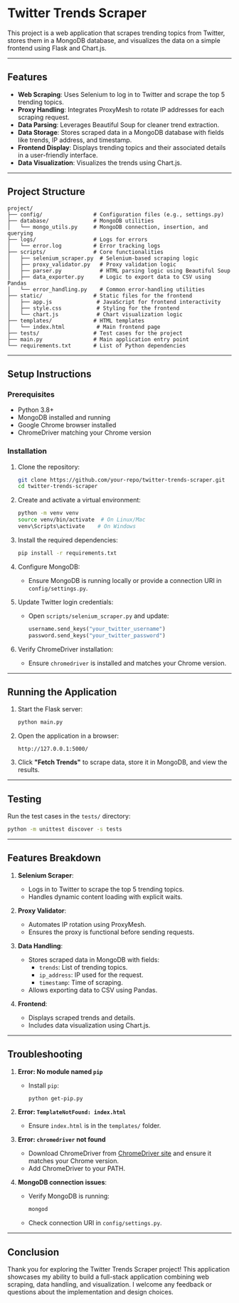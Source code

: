 # Twitter Trends Scraper

This project is a web application that scrapes trending topics from Twitter, stores them in a MongoDB database, and visualizes the data on a simple frontend using Flask and Chart.js.

---




## Features

- **Web Scraping**: Uses Selenium to log in to Twitter and scrape the top 5 trending topics.
- **Proxy Handling**: Integrates ProxyMesh to rotate IP addresses for each scraping request.
- **Data Parsing**: Leverages Beautiful Soup for cleaner trend extraction.
- **Data Storage**: Stores scraped data in a MongoDB database with fields like trends, IP address, and timestamp.
- **Frontend Display**: Displays trending topics and their associated details in a user-friendly interface.
- **Data Visualization**: Visualizes the trends using Chart.js.

---

## Project Structure

```plaintext
project/
├── config/                # Configuration files (e.g., settings.py)
├── database/              # MongoDB utilities
│   └── mongo_utils.py     # MongoDB connection, insertion, and querying
├── logs/                  # Logs for errors
│   └── error.log          # Error tracking logs
├── scripts/               # Core functionalities
│   ├── selenium_scraper.py  # Selenium-based scraping logic
│   ├── proxy_validator.py   # Proxy validation logic
│   ├── parser.py            # HTML parsing logic using Beautiful Soup
│   ├── data_exporter.py     # Logic to export data to CSV using Pandas
│   └── error_handling.py    # Common error-handling utilities
├── static/                # Static files for the frontend
│   ├── app.js              # JavaScript for frontend interactivity
│   ├── style.css           # Styling for the frontend
│   └── chart.js            # Chart visualization logic
├── templates/             # HTML templates
│   └── index.html          # Main frontend page
├── tests/                 # Test cases for the project
├── main.py                # Main application entry point
└── requirements.txt       # List of Python dependencies
```

---

## Setup Instructions

### Prerequisites

- Python 3.8+
- MongoDB installed and running
- Google Chrome browser installed
- ChromeDriver matching your Chrome version

### Installation

1. Clone the repository:

   ```bash
   git clone https://github.com/your-repo/twitter-trends-scraper.git
   cd twitter-trends-scraper
   ```

2. Create and activate a virtual environment:

   ```bash
   python -m venv venv
   source venv/bin/activate  # On Linux/Mac
   venv\Scripts\activate    # On Windows
   ```

3. Install the required dependencies:

   ```bash
   pip install -r requirements.txt
   ```

4. Configure MongoDB:
   - Ensure MongoDB is running locally or provide a connection URI in `config/settings.py`.

5. Update Twitter login credentials:
   - Open `scripts/selenium_scraper.py` and update:

     ```python
     username.send_keys("your_twitter_username")
     password.send_keys("your_twitter_password")
     ```

6. Verify ChromeDriver installation:
   - Ensure `chromedriver` is installed and matches your Chrome version.

---

## Running the Application

1. Start the Flask server:

   ```bash
   python main.py
   ```

2. Open the application in a browser:

   ```
   http://127.0.0.1:5000/
   ```

3. Click **"Fetch Trends"** to scrape data, store it in MongoDB, and view the results.

---

## Testing

Run the test cases in the `tests/` directory:

```bash
python -m unittest discover -s tests
```

---

## Features Breakdown

1. **Selenium Scraper**:
   - Logs in to Twitter to scrape the top 5 trending topics.
   - Handles dynamic content loading with explicit waits.

2. **Proxy Validator**:
   - Automates IP rotation using ProxyMesh.
   - Ensures the proxy is functional before sending requests.

3. **Data Handling**:
   - Stores scraped data in MongoDB with fields:
     - `trends`: List of trending topics.
     - `ip_address`: IP used for the request.
     - `timestamp`: Time of scraping.
   - Allows exporting data to CSV using Pandas.

4. **Frontend**:
   - Displays scraped trends and details.
   - Includes data visualization using Chart.js.

---

## Troubleshooting

1. **Error: No module named `pip`**
   - Install `pip`:

     ```bash
     python get-pip.py
     ```

2. **Error: `TemplateNotFound: index.html`**
   - Ensure `index.html` is in the `templates/` folder.

3. **Error: `chromedriver` not found**
   - Download ChromeDriver from [ChromeDriver site](https://chromedriver.chromium.org/) and ensure it matches your Chrome version.
   - Add ChromeDriver to your PATH.

4. **MongoDB connection issues**:
   - Verify MongoDB is running:

     ```bash
     mongod
     ```

   - Check connection URI in `config/settings.py`.

---

## Conclusion

Thank you for exploring the Twitter Trends Scraper project! This application showcases my ability to build a full-stack application combining web scraping, data handling, and visualization. I welcome any feedback or questions about the implementation and design choices.
